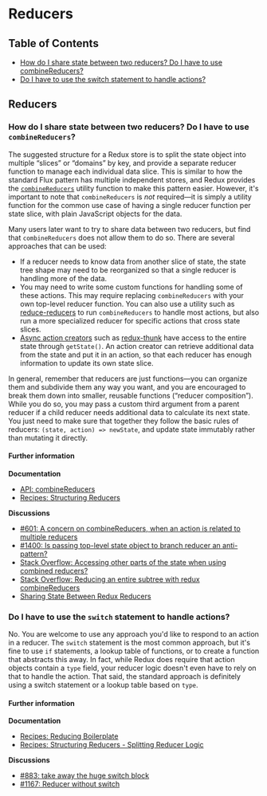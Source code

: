 # Reducers

## Table of Contents

* [How do I share state between two reducers? Do I have to use combineReducers?](reducers.md#reducers-share-state)
* [Do I have to use the switch statement to handle actions?](reducers.md#reducers-use-switch)

## Reducers

### How do I share state between two reducers? Do I have to use `combineReducers`?

The suggested structure for a Redux store is to split the state object into multiple “slices” or “domains” by key, and provide a separate reducer function to manage each individual data slice. This is similar to how the standard Flux pattern has multiple independent stores, and Redux provides the [`combineReducers`](../api/combinereducers.md) utility function to make this pattern easier. However, it's important to note that `combineReducers` is _not_ required—it is simply a utility function for the common use case of having a single reducer function per state slice, with plain JavaScript objects for the data.

Many users later want to try to share data between two reducers, but find that `combineReducers` does not allow them to do so. There are several approaches that can be used:

* If a reducer needs to know data from another slice of state, the state tree shape may need to be reorganized so that a single reducer is handling more of the data.
* You may need to write some custom functions for handling some of these actions. This may require replacing `combineReducers` with your own top-level reducer function. You can also use a utility such as [reduce-reducers](https://github.com/acdlite/reduce-reducers) to run `combineReducers` to handle most actions, but also run a more specialized reducer for specific actions that cross state slices.
* [Async action creators](../advanced/asyncactions.md#async-action-creators) such as [redux-thunk](https://github.com/gaearon/redux-thunk) have access to the entire state through `getState()`. An action creator can retrieve additional data from the state and put it in an action, so that each reducer has enough information to update its own state slice.

In general, remember that reducers are just functions—you can organize them and subdivide them any way you want, and you are encouraged to break them down into smaller, reusable functions \(“reducer composition”\). While you do so, you may pass a custom third argument from a parent reducer if a child reducer needs additional data to calculate its next state. You just need to make sure that together they follow the basic rules of reducers: `(state, action) => newState`, and update state immutably rather than mutating it directly.

#### Further information

**Documentation**

* [API: combineReducers](../api/combinereducers.md)
* [Recipes: Structuring Reducers](../recipes/structuringreducers/)

**Discussions**

* [\#601: A concern on combineReducers, when an action is related to multiple reducers](https://github.com/reduxjs/redux/issues/601)
* [\#1400: Is passing top-level state object to branch reducer an anti-pattern?](https://github.com/reduxjs/redux/issues/1400)
* [Stack Overflow: Accessing other parts of the state when using combined reducers?](http://stackoverflow.com/questions/34333979/accessing-other-parts-of-the-state-when-using-combined-reducers)
* [Stack Overflow: Reducing an entire subtree with redux combineReducers](http://stackoverflow.com/questions/34427851/reducing-an-entire-subtree-with-redux-combinereducers)
* [Sharing State Between Redux Reducers](https://invalidpatent.wordpress.com/2016/02/18/sharing-state-between-redux-reducers/)

### Do I have to use the `switch` statement to handle actions?

No. You are welcome to use any approach you'd like to respond to an action in a reducer. The `switch` statement is the most common approach, but it's fine to use `if` statements, a lookup table of functions, or to create a function that abstracts this away. In fact, while Redux does require that action objects contain a `type` field, your reducer logic doesn't even have to rely on that to handle the action. That said, the standard approach is definitely using a switch statement or a lookup table based on `type`.

#### Further information

**Documentation**

* [Recipes: Reducing Boilerplate](../recipes/reducingboilerplate.md)
* [Recipes: Structuring Reducers - Splitting Reducer Logic](../recipes/structuringreducers/splittingreducerlogic.md)

**Discussions**

* [\#883: take away the huge switch block](https://github.com/reduxjs/redux/issues/883)
* [\#1167: Reducer without switch](https://github.com/reduxjs/redux/issues/1167)

